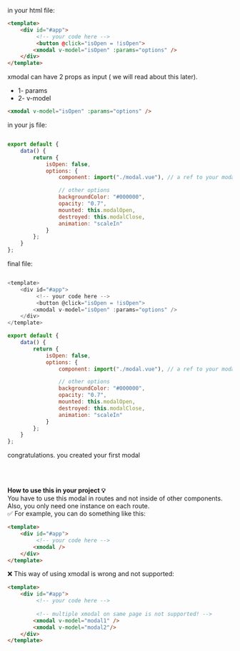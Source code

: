 in your html file:

```html
<template>
	<div id="#app">
         <!-- your code here -->
         <button @click="isOpen = !isOpen">
		<xmodal v-model="isOpen" :params="options" />
	</div>
</template>
```

xmodal can have 2 props as input ( we will read about this later).
- 1- params
- 2- v-model

```html
<xmodal v-model="isOpen" :params="options" />
```


in your js file:

```javascript

export default {
    data() {
        return {
            isOpen: false,
            options: {
                component: import("./modal.vue"), // a ref to your modal

                // other options
                backgroundColor: "#000000",
                opacity: "0.7",
                mounted: this.modalOpen,
                destroyed: this.modalClose,
                animation: "scaleIn"
            }
        };
    }
};

```





final file:
<br>
```javascript

<template>
	<div id="#app">
         <!-- your code here -->
         <button @click="isOpen = !isOpen">
		<xmodal v-model="isOpen" :params="options" />
	</div>
</template>

export default {
    data() {
        return {
            isOpen: false,
            options: {
                component: import("./modal.vue"), // a ref to your modal

                // other options
                backgroundColor: "#000000",
                opacity: "0.7",
                mounted: this.modalOpen,
                destroyed: this.modalClose,
                animation: "scaleIn"
            }
        };
    }
};

```
congratulations. you created your first modal

<br>
<br>

**How to use this in your project 💡**
<br>
You have to use this modal in routes and not inside of other components. Also, you only need one instance on each route.
<br>
✅ For example, you can do something like this:
```html
<template>
	<div id="#app">
		 <!-- your code here -->
		<xmodal />
	</div>
</template>
```
❌ This way of using xmodal is wrong and not supported:
```html
<template>
	<div id="#app">
         <!-- your code here -->
         
         <!-- multiple xmodal on same page is not supported! -->
		<xmodal v-model="modal1" />
		<xmodal v-model="modal2"/>
	</div>
</template>
```
